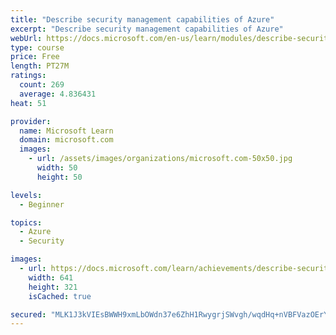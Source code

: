 ```yaml
---
title: "Describe security management capabilities of Azure"
excerpt: "Describe security management capabilities of Azure"
webUrl: https://docs.microsoft.com/en-us/learn/modules/describe-security-management-capabilities-of-azure/
type: course
price: Free
length: PT27M
ratings:
  count: 269
  average: 4.836431
heat: 51

provider:
  name: Microsoft Learn
  domain: microsoft.com
  images:
    - url: /assets/images/organizations/microsoft.com-50x50.jpg
      width: 50
      height: 50

levels:
  - Beginner

topics:
  - Azure
  - Security

images:
  - url: https://docs.microsoft.com/learn/achievements/describe-security-management-capabilities-of-azure-social.png
    width: 641
    height: 321
    isCached: true

secured: "MLK1J3kVIEsBWWH9xmLbOWdn37e6ZhH1RwygrjSWvgh/wqdHq+nVBFVazOErYtNN9rB2DtNXTtSh5SYUuN2JVP+19EhYb0nChJ4X7OG14VEBDle/8teK/gr8XVu1RAEebgk+Fxwp5lE/cELmoTwrnPGHOjW47A00Zrv93sV9R4Fbnn9KxGBKPyj08Lx5l8lnK7xiiAYTNf0K61soaZGtfi0faXcBRy6whXn2zOFD3F9BjeHWTFPwK1vo7YoJdsGAeNzwCqB3RA5/ElJXf/aby8XDjQybWib8bGlKVjLZmejqIiFE3Nf0yMwU0rRxoB65j9eGdwDQy5RpWWb1qpE58NdpJTNOZRrreD3/wAg7JzX4tgrUDHCRkWl9cpWyNmFvVqqfwAF0ExMbJNUx2BbNWXvEw4DI9qKEeyR0fdEZLmQ=;r64hX3Xr5tejzZdT09prQQ=="
---
```


